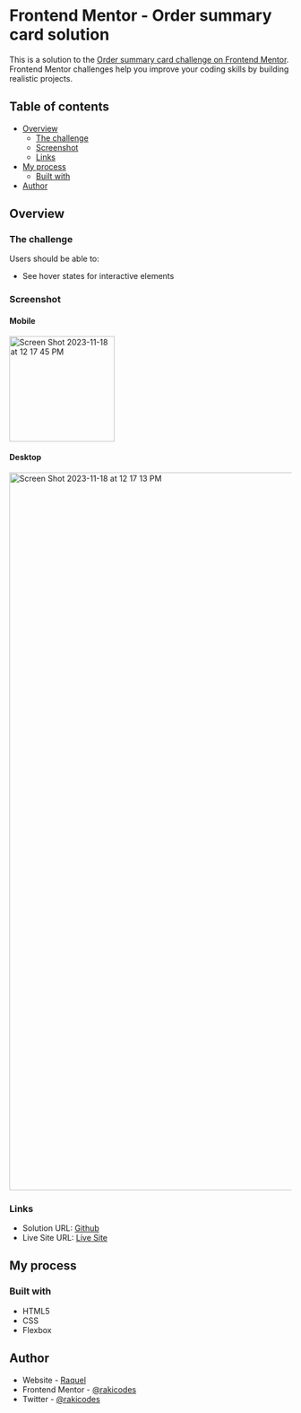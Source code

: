 # Frontend Mentor - Order summary card solution

This is a solution to the [Order summary card challenge on Frontend Mentor](https://www.frontendmentor.io/challenges/order-summary-component-QlPmajDUj). Frontend Mentor challenges help you improve your coding skills by building realistic projects. 

## Table of contents

- [Overview](#overview)
  - [The challenge](#the-challenge)
  - [Screenshot](#screenshot)
  - [Links](#links)
- [My process](#my-process)
  - [Built with](#built-with)
- [Author](#author)


## Overview

### The challenge

Users should be able to:

- See hover states for interactive elements

### Screenshot

#### Mobile
<img width="188" alt="Screen Shot 2023-11-18 at 12 17 45 PM" src="https://github.com/rakicodes/frontendmentor/assets/101219940/4f450674-e5a2-4639-b82e-d2a378baf7be">

#### Desktop
<img width="1280" alt="Screen Shot 2023-11-18 at 12 17 13 PM" src="https://github.com/rakicodes/frontendmentor/assets/101219940/25dea6e9-d98f-48e7-b95a-163288c2a082">


### Links

- Solution URL: [Github](https://github.com/rakicodes/frontendmentor/tree/main/ordersummarycomponent)
- Live Site URL: [Live Site](https://frontendmentorchallenges-rakicodes.netlify.app/ordersummarycomponent/)

## My process

### Built with

- HTML5
- CSS 
- Flexbox

## Author

- Website - [Raquel](https://raquelgo.netlify.app/)
- Frontend Mentor - [@rakicodes](https://www.frontendmentor.io/profile/rakicodes)
- Twitter - [@rakicodes](https://www.twitter.com/rakicodes)

